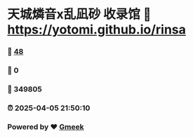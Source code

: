 # 天城燐音x乱凪砂 收录馆 :link: https://yotomi.github.io/rinsa 
### :page_facing_up: [48](https://yotomi.github.io/rinsa/tag.html) 
### :speech_balloon: 0 
### :hibiscus: 349805 
### :alarm_clock: 2025-04-05 21:50:10 
### Powered by :heart: [Gmeek](https://github.com/Meekdai/Gmeek)
